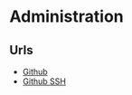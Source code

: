 # Administration

## Urls

- [Github](https://github.com/MarioM51/pt51a_2_administration)
- [Github SSH](https://github.com/MarioM51/pt51a_2_administration)
